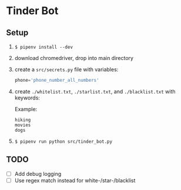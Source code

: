 # Tinder Bot

## Setup

1. `$ pipenv install --dev`

1. download chromedriver, drop into main directory

1. create a `src/secrets.py` file with variables:

    ```python
    phone='phone_number_all_numbers'
    ```

1. create `./whitelist.txt`, `./starlist.txt`, and `./blacklist.txt` with keywords:

    Example:

    ```text
    hiking
    movies
    dogs
    ```

1. `$ pipenv run python src/tinder_bot.py`

## TODO

- [ ] Add debug logging
- [ ] Use regex match instead for white-/star-/blacklist
